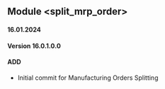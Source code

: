 ## Module <split_mrp_order>
#### 16.01.2024
#### Version 16.0.1.0.0
#### ADD
- Initial commit for Manufacturing Orders Splitting
